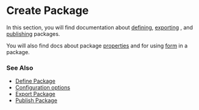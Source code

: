 
# Create Package

In this section, you will find documentation about [defining](create-package/define-package.md), [exporting](create-package/export-package.md) , and [publishing](create-package/publ-packages.md) packages. 

You will also find docs about package [properties](create-package/configuration-options/package-properties.md) and for using [form](create-package/configuration-options/form.md) in a package.

### See Also

- [Define Package](create-package/define-package.md)
- [Configuration options](create-package/configuration-options.md)
- [Export Package](create-package/export-package.md) 
- [Publish Package](create-package/publ-packages.md)